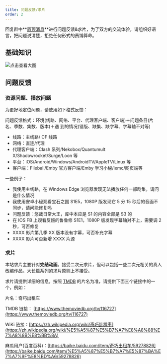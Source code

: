 ```yaml
---
title: 问题反馈/求片
order: 2
---
```


回复群中**[置顶消息](https://t.me/PiliPiliTv/380045)**进行问题反馈&求片，为了双方的交流体验，请组织好语言，把问题说清楚，拒绝任何形式的赛博算命。

## 基础知识

![点击查看大图](https://img.155155155.xyz/i/2024/02/1708069107.webp)

## 问题反馈

### 资源问题、播放问题

为更好地定位问题，请使用如下格式反馈：

问题反馈格式：环境(线路、网络、平台、代理客户端、客户端)＋问题条目(片名、季数、集数、版本)＋遇
到的情况(错版、缺集、缺字幕、字幕轴不对等)

- 线路：主线路/ CF 线路
- 网络：直连/代理
- 代理客户端：Clash 系列/Nekobox/Quantumult X/Shadowrocket/Surge/Loon 等
- 平台：iOS/Android/Windows/AndroidTV/AppleTV/Linux 等
- 客户端：Fileball/Emby 官方客户端/Emby 学习小秘/iemc/网页端等

一些例子：

- 我使用主线路，在 Windows Edge 浏览器发现无法播放任何一部剧集，请问是什么情况
- 我使用安卓小秘观看宝石之国 S1E5，1080P 版发现它 5 分 15 秒后的音画不同步，请问能修复吗
- 问题反馈：悠哉日常大王，库中本应是 S1 的内容全部是 S3 的
- 在 IOS FB 上观看反叛的鲁鲁修 S1E1，1080P 版发现字幕轴对不上，需要调 2 秒，可否修复
- XXXX 影片第几季 XX 版本没有字幕，可否补充字幕
- XXXX 影片可否新增 XXXX 片源

### 求片

本站求片主要针对**完结动画**。接受二次元求片，但可以包括一些二次元相关的真人改编作品。大长篇系列的求片原则上不接受。

求片请提供详细的信息，按照 [TMDB](https://www.themoviedb.org/) 的片名为准，请提供下面三个链接中的一个，例如：

片名：奇巧出租车

TMDB 链接： [https://www.themoviedb.org/tv/116727](https://www.themoviedb.org/tv/116727)

WiKi 链接：[https://zh.wikipedia.org/wiki/奇巧計程車](https://zh.wikipedia.org/wiki/%E5%A5%87%E5%B7%A7%E8%A8%88%E7%A8%8B%E8%BB%8A)

麻瓜用户(百度百科)：[https://baike.baidu.com/item/奇巧出租车/59278826](https://baike.baidu.com/item/%E5%A5%87%E5%B7%A7%E5%87%BA%E7%A7%9F%E8%BD%A6/59278826)

